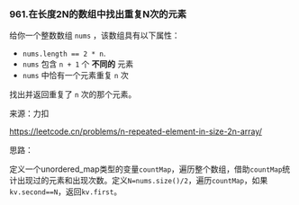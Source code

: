 ### 961.在长度2N的数组中找出重复N次的元素

给你一个整数数组 `nums` ，该数组具有以下属性：

- `nums.length == 2 * n`.
- `nums` 包含 `n + 1` 个 **不同的** 元素
- `nums` 中恰有一个元素重复 `n` 次

找出并返回重复了 `n` 次的那个元素。

来源：力扣

https://leetcode.cn/problems/n-repeated-element-in-size-2n-array/



思路：

​		定义一个unordered_map类型的变量`countMap`，遍历整个数组，借助`countMap`统计出现过的元素和出现次数。定义`N=nums.size()/2`，遍历`countMap`，如果`kv.second==N`，返回`kv.first`。